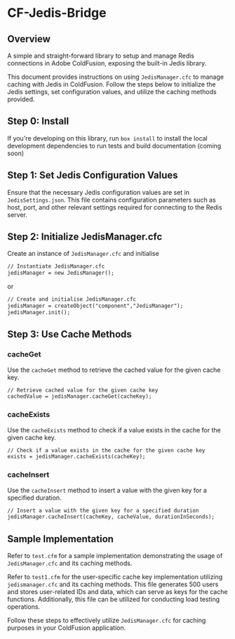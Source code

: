 # CF-Jedis-Bridge

## Overview
A simple and straight-forward library to setup and manage Redis connections in Adobe ColdFusion, exposing the built-in Jedis library. 

This document provides instructions on using `JedisManager.cfc` to manage caching with Jedis in ColdFusion. Follow the steps below to initialize the Jedis settings, set configuration values, and utilize the caching methods provided.

## Step 0: Install

If you're developing on this library, run `box install` to install the local development dependencies to run tests and build documentation (coming soon)

## Step 1: Set Jedis Configuration Values

Ensure that the necessary Jedis configuration values are set in `JedisSettings.json`. This file contains configuration parameters such as host, port, and other relevant settings required for connecting to the Redis server.

## Step 2: Initialize JedisManager.cfc

Create an instance of `JedisManager.cfc` and initialise

```cfml
// Instantiate JedisManager.cfc
jedisManager = new JedisManager();
```

or

```cfml
// Create and initialise JedisManager.cfc
jedisManager = createObject("component","JedisManager");
jedisManager.init();
```

## Step 3: Use Cache Methods

### cacheGet
Use the `cacheGet` method to retrieve the cached value for the given cache key.

```cfml
// Retrieve cached value for the given cache key
cachedValue = jedisManager.cacheGet(cacheKey);
```

### cacheExists
Use the `cacheExists` method to check if a value exists in the cache for the given cache key.

```cfml
// Check if a value exists in the cache for the given cache key
exists = jedisManager.cacheExists(cacheKey);
```

### cacheInsert
Use the `cacheInsert` method to insert a value with the given key for a specified duration.

```cfml
// Insert a value with the given key for a specified duration
jedisManager.cacheInsert(cacheKey, cacheValue, durationInSeconds);
```

## Sample Implementation

Refer to `test.cfm` for a sample implementation demonstrating the usage of `JedisManager.cfc` and its caching methods.

Refer to `test1.cfm` for the user-specific cache key implementation utilizing `jedismanager.cfc` and its caching methods. This file generates 500 users and stores user-related IDs and data, which can serve as keys for the cache functions. Additionally, this file can be utilized for conducting load testing operations.

Follow these steps to effectively utilize `JedisManager.cfc` for caching purposes in your ColdFusion application.
